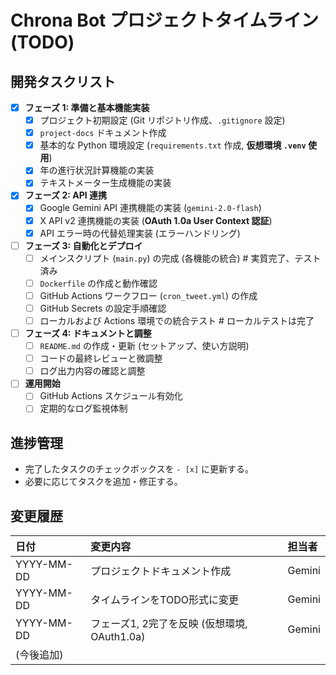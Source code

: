 # Chrona Bot プロジェクトタイムライン (TODO)

## 開発タスクリスト

- [x] **フェーズ 1: 準備と基本機能実装**
  - [x] プロジェクト初期設定 (Git リポジトリ作成、`.gitignore` 設定)
  - [x] `project-docs` ドキュメント作成
  - [x] 基本的な Python 環境設定 (`requirements.txt` 作成, **仮想環境 `.venv` 使用**)
  - [x] 年の進行状況計算機能の実装
  - [x] テキストメーター生成機能の実装
- [x] **フェーズ 2: API 連携**
  - [x] Google Gemini API 連携機能の実装 (`gemini-2.0-flash`)
  - [x] X API v2 連携機能の実装 (**OAuth 1.0a User Context 認証**)
  - [x] API エラー時の代替処理実装 (エラーハンドリング)
- [ ] **フェーズ 3: 自動化とデプロイ**
  - [ ] メインスクリプト (`main.py`) の完成 (各機能の統合) # 実質完了、テスト済み
  - [ ] `Dockerfile` の作成と動作確認
  - [ ] GitHub Actions ワークフロー (`cron_tweet.yml`) の作成
  - [ ] GitHub Secrets の設定手順確認
  - [ ] ローカルおよび Actions 環境での統合テスト # ローカルテストは完了
- [ ] **フェーズ 4: ドキュメントと調整**
  - [ ] `README.md` の作成・更新 (セットアップ、使い方説明)
  - [ ] コードの最終レビューと微調整
  - [ ] ログ出力内容の確認と調整
- [ ] **運用開始**
  - [ ] GitHub Actions スケジュール有効化
  - [ ] 定期的なログ監視体制

## 進捗管理

*   完了したタスクのチェックボックスを `- [x]` に更新する。
*   必要に応じてタスクを追加・修正する。

## 変更履歴

| 日付       | 変更内容                                     | 担当者 |
| :--------- | :------------------------------------------- | :----- |
| YYYY-MM-DD | プロジェクトドキュメント作成                 | Gemini |
| YYYY-MM-DD | タイムラインをTODO形式に変更                 | Gemini |
| YYYY-MM-DD | フェーズ1, 2完了を反映 (仮想環境, OAuth1.0a) | Gemini |
| (今後追加) |                                              |        | 